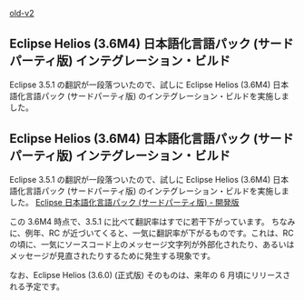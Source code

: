[old-v2](ig091223-orig.html)

## Eclipse Helios (3.6M4) 日本語化言語パック (サードパーティ版) インテグレーション・ビルド

Eclipse 3.5.1 の翻訳が一段落ついたので、試しに Eclipse Helios (3.6M4) 日本語化言語パック (サードパーティ版) のインテグレーション・ビルドを実施しました。






## Eclipse Helios (3.6M4) 日本語化言語パック (サードパーティ版) インテグレーション・ビルド


Eclipse 3.5.1 の翻訳が一段落ついたので、試しに Eclipse Helios (3.6M4) 日本語化言語パック (サードパーティ版)
のインテグレーション・ビルドを実施しました。
[Eclipse 日本語化言語パック (サードパーティ版) - 開発版](http://sourceforge.jp/projects/blancofw/wiki/nlpack.eclipse)


この 3.6M4 時点で、3.5.1 に比べて翻訳率はすでに若干下がっています。
ちなみに、例年、RC が近づいてくると、一気に翻訳率が下がるものです。これは、RC の頃に、一気にソースコード上のメッセージ文字列が外部化されたり、あるいはメッセージが見直されたりするために発生する現象です。

なお、Eclipse Helios (3.6.0) (正式版) そのものは、来年の 6 月頃にリリースされる予定です。